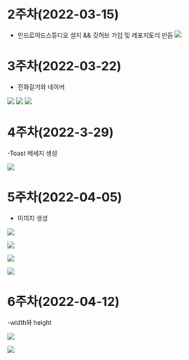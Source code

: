 # 2주차(2022-03-15)
- 안드로이드스튜디오 설치 && 깃허브 가입 및 레포지토리 만듬
<img width="" height="" src="./pic/2st_PNG.PNG"></img>

# 3주차(2022-03-22)
- 전화걸기와 네이버

<img width="" height="" src="./pic/3st_PNG.png"></img>
<img width="" height="" src="./pic/call_PNG.png"></img>
<img width="" height="" src="./pic/naver_PNG.png"></img>


# 4주차(2022-3-29)
-Toast 메세지 생성

<img width="" height="" src="./pic/4st_PNG.png"></img>


# 5주차(2022-04-05)
- 이미지 생성


<img width="" height="" src="./pic/5st_PNG.png"></img>

<img width="" height="" src="./pic/5st1_PNG.png"></img>

<img width="" height="" src="./pic/5st2_PNG.png"></img>

<img width="" height="" src="./pic/5st3_PNG.png"></img>




# 6주차(2022-04-12)
-width와 height


<img width="" height="" src="./pic/7st1_PNG.png"></img>

<img width="" height="" src="./pic/7st2_PNG.png"></img>

